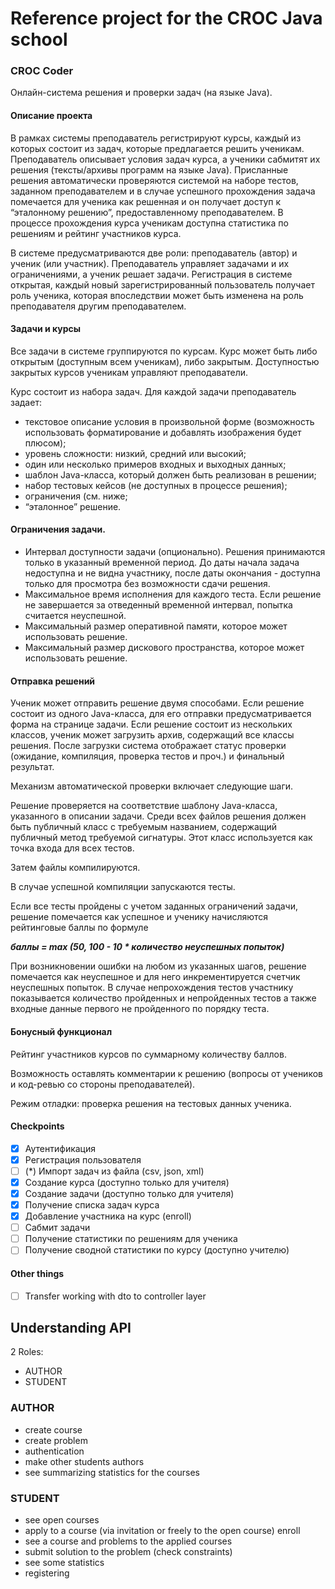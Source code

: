 # Reference project for the CROC Java school
### CROC Coder
Онлайн-система решения и проверки задач (на языке Java).
#### Описание проекта
В рамках системы преподаватель регистрируют курсы, каждый из которых состоит из задач, которые предлагается решить ученикам. Преподаватель описывает условия задач курса, а ученики сабмитят их решения (тексты/архивы программ на языке Java). Присланные решения автоматически проверяются системой на наборе тестов, заданном преподавателем и в случае успешного прохождения задача помечается для ученика как решенная и он получает доступ к “эталонному решению”, предоставленному преподавателем. В процессе прохождения курса ученикам доступна статистика по решениям и рейтинг участников курса.

В системе предусматриваются две роли: преподаватель (автор) и ученик (или участник). Преподаватель управляет задачами и их ограничениями, а ученик решает задачи. Регистрация в системе открытая, каждый новый зарегистрированный пользователь получает роль ученика, которая впоследствии может быть изменена на роль преподавателя другим преподавателем.
#### Задачи и курсы
Все задачи в системе группируются по курсам. Курс может быть либо открытым (доступным всем ученикам), либо закрытым. Доступностью закрытых курсов ученикам управляют преподаватели.

Курс состоит из набора задач. Для каждой задачи преподаватель задает: 
* текстовое описание условия в произвольной форме (возможность использовать форматирование и добавлять изображения будет плюсом);
* уровень сложности: низкий, средний или высокий;
* один или несколько примеров входных и выходных данных;
* шаблон Java-класса, который должен быть реализован в решении;
* набор тестовых кейсов (не доступных в процессе решения);
* ограничения (см. ниже;
* “эталонное” решение.

#### Ограничения задачи.
* Интервал доступности задачи (опционально). Решения принимаются только в указанный временной период. До даты начала задача недоступна и не видна участнику, после даты окончания - доступна только для просмотра без возможности сдачи решения.
* Максимальное время исполнения для каждого теста. Если решение не завершается за отведенный временной интервал, попытка считается неуспешной.
* Максимальный размер оперативной памяти, которое может использовать решение.
* Максимальный размер дискового пространства, которое может использовать решение.
#### Отправка решений
Ученик может отправить решение двумя способами. Если решение состоит из одного Java-класса, для его отправки предусматривается форма на странице задачи. Если решение состоит из нескольких классов, ученик может загрузить архив, содержащий все классы решения. После загрузки система отображает статус проверки (ожидание, компиляция, проверка тестов и проч.) и финальный результат.

Механизм автоматической проверки включает следующие шаги.

Решение проверяется на соответствие шаблону Java-класса, указанного в описании задачи. Среди всех файлов решения должен быть публичный класс с требуемым названием, содержащий публичный метод требуемой сигнатуры. Этот класс используется как точка входа для всех тестов.

Затем файлы компилируются.

В случае успешной компиляции запускаются тесты.

Если все тесты пройдены с учетом заданных ограничений задачи, решение помечается как успешное и ученику начисляются рейтинговые баллы по формуле

**_баллы = max (50, 100 - 10 * количество неуспешных попыток)_**

При возникновении ошибки на любом из указанных шагов, решение помечается как неуспешное и для него инкрементируется счетчик неуспешных попыток. В случае непрохождения тестов участнику показывается количество пройденных и непройденных тестов а также входные данные первого не пройденного по порядку теста.
#### Бонусный функционал
Рейтинг участников курсов по суммарному количеству баллов.

Возможность оставлять комментарии к решению (вопросы от учеников и код-ревью со стороны преподавателей).

Режим отладки: проверка решения на тестовых данных ученика.


#### Checkpoints
- [x] Аутентификация
- [x] Регистрация пользователя
- [ ] (*) Импорт задач из файла (csv, json, xml)
- [x] Создание курса (доступно только для учителя)
- [x] Создание задачи (доступно только для учителя)
- [x] Получение списка задач курса
- [x] Добавление участника на курс (enroll)
- [ ] Сабмит задачи
- [ ] Получение статистики по решениям для ученика
- [ ] Получение сводной статистики по курсу (доступно учителю)

#### Other things
- [ ] Transfer working with dto to controller layer

## Understanding API
2 Roles: 
- AUTHOR
- STUDENT
### AUTHOR
- create course
- create problem
- authentication
- make other students authors
- see summarizing statistics for the courses

### STUDENT
- see open courses
- apply to a course (via invitation or freely to the open course) enroll
- see a course and problems to the applied courses
- submit solution to the problem (check constraints)
- see some statistics
- registering
